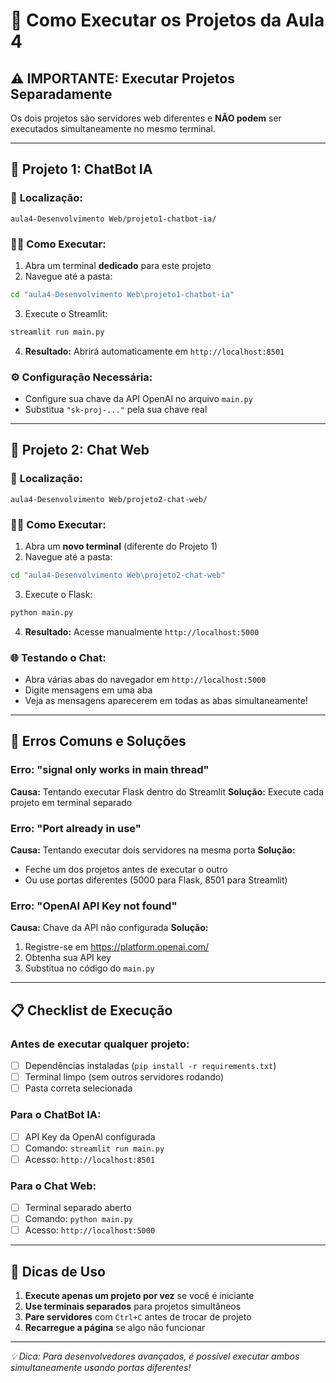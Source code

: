 # 🚀 Como Executar os Projetos da Aula 4

## ⚠️ **IMPORTANTE: Executar Projetos Separadamente**
Os dois projetos são servidores web diferentes e **NÃO podem** ser executados simultaneamente no mesmo terminal.

---

## 🤖 **Projeto 1: ChatBot IA**

### 📍 **Localização:**
```
aula4-Desenvolvimento Web/projeto1-chatbot-ia/
```

### 🏃‍♂️ **Como Executar:**
1. Abra um terminal **dedicado** para este projeto
2. Navegue até a pasta:
```bash
cd "aula4-Desenvolvimento Web\projeto1-chatbot-ia"
```
3. Execute o Streamlit:
```bash
streamlit run main.py
```
4. **Resultado:** Abrirá automaticamente em `http://localhost:8501`

### ⚙️ **Configuração Necessária:**
- Configure sua chave da API OpenAI no arquivo `main.py`
- Substitua `"sk-proj-..."` pela sua chave real

---

## 💬 **Projeto 2: Chat Web**

### 📍 **Localização:**
```
aula4-Desenvolvimento Web/projeto2-chat-web/
```

### 🏃‍♂️ **Como Executar:**
1. Abra um **novo terminal** (diferente do Projeto 1)
2. Navegue até a pasta:
```bash
cd "aula4-Desenvolvimento Web\projeto2-chat-web"
```
3. Execute o Flask:
```bash
python main.py
```
4. **Resultado:** Acesse manualmente `http://localhost:5000`

### 🌐 **Testando o Chat:**
- Abra várias abas do navegador em `http://localhost:5000`
- Digite mensagens em uma aba
- Veja as mensagens aparecerem em todas as abas simultaneamente!

---

## 🚫 **Erros Comuns e Soluções**

### **Erro: "signal only works in main thread"**
**Causa:** Tentando executar Flask dentro do Streamlit
**Solução:** Execute cada projeto em terminal separado

### **Erro: "Port already in use"**
**Causa:** Tentando executar dois servidores na mesma porta
**Solução:** 
- Feche um dos projetos antes de executar o outro
- Ou use portas diferentes (5000 para Flask, 8501 para Streamlit)

### **Erro: "OpenAI API Key not found"**
**Causa:** Chave da API não configurada
**Solução:** 
1. Registre-se em https://platform.openai.com/
2. Obtenha sua API key
3. Substitua no código do `main.py`

---

## 📋 **Checklist de Execução**

### **Antes de executar qualquer projeto:**
- [ ] Dependências instaladas (`pip install -r requirements.txt`)
- [ ] Terminal limpo (sem outros servidores rodando)
- [ ] Pasta correta selecionada

### **Para o ChatBot IA:**
- [ ] API Key da OpenAI configurada
- [ ] Comando: `streamlit run main.py`
- [ ] Acesso: `http://localhost:8501`

### **Para o Chat Web:**
- [ ] Terminal separado aberto
- [ ] Comando: `python main.py`
- [ ] Acesso: `http://localhost:5000`

---

## 🎯 **Dicas de Uso**

1. **Execute apenas um projeto por vez** se você é iniciante
2. **Use terminais separados** para projetos simultâneos
3. **Pare servidores** com `Ctrl+C` antes de trocar de projeto
4. **Recarregue a página** se algo não funcionar

---

*💡 Dica: Para desenvolvedores avançados, é possível executar ambos simultaneamente usando portas diferentes!*